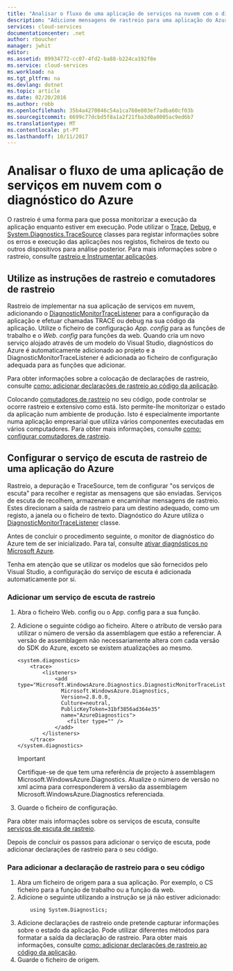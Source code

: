 ```yaml
---
title: "Analisar o fluxo de uma aplicação de serviços na nuvem com o diagnóstico do Azure | Microsoft Docs"
description: "Adicione mensagens de rastreio para uma aplicação do Azure para o ajudar a depuração, medir o desempenho, monitorização, análise de tráfego e muito mais."
services: cloud-services
documentationcenter: .net
author: rboucher
manager: jwhit
editor: 
ms.assetid: 09934772-cc07-4fd2-ba88-b224ca192f8e
ms.service: cloud-services
ms.workload: na
ms.tgt_pltfrm: na
ms.devlang: dotnet
ms.topic: article
ms.date: 02/20/2016
ms.author: robb
ms.openlocfilehash: 35b4a4270846c54a1ca760e803ef7adba60cf03b
ms.sourcegitcommit: 6699c77dcbd5f8a1a2f21fba3d0a0005ac9ed6b7
ms.translationtype: MT
ms.contentlocale: pt-PT
ms.lasthandoff: 10/11/2017
---
```

# <a name="trace-the-flow-of-a-cloud-services-application-with-azure-diagnostics"></a>Analisar o fluxo de uma aplicação de serviços em nuvem com o diagnóstico do Azure
O rastreio é uma forma para que possa monitorizar a execução da aplicação enquanto estiver em execução. Pode utilizar o [Trace](https://msdn.microsoft.com/library/system.diagnostics.trace.aspx), [Debug](https://msdn.microsoft.com/library/system.diagnostics.debug.aspx), e [System.Diagnostics.TraceSource](https://msdn.microsoft.com/library/system.diagnostics.tracesource.aspx) classes para registar informações sobre os erros e execução das aplicações nos registos, ficheiros de texto ou outros dispositivos para análise posterior. Para mais informações sobre o rastreio, consulte [rastreio e Instrumentar aplicações](https://msdn.microsoft.com/library/zs6s4h68.aspx).

## <a name="use-trace-statements-and-trace-switches"></a>Utilize as instruções de rastreio e comutadores de rastreio
Rastreio de implementar na sua aplicação de serviços em nuvem, adicionando o [DiagnosticMonitorTraceListener](https://msdn.microsoft.com/library/azure/microsoft.windowsazure.diagnostics.diagnosticmonitortracelistener.aspx) para a configuração da aplicação e efetuar chamadas TRACE ou debug na sua código da aplicação. Utilize o ficheiro de configuração *App. config* para as funções de trabalho e o *Web. config* para funções da web. Quando cria um novo serviço alojado através de um modelo do Visual Studio, diagnósticos do Azure é automaticamente adicionado ao projeto e a DiagnosticMonitorTraceListener é adicionada ao ficheiro de configuração adequada para as funções que adicionar.

Para obter informações sobre a colocação de declarações de rastreio, consulte [como: adicionar declarações de rastreio ao código da aplicação](https://msdn.microsoft.com/library/zd83saa2.aspx).

Colocando [comutadores de rastreio](https://msdn.microsoft.com/library/3at424ac.aspx) no seu código, pode controlar se ocorre rastreio e extensivo como está. Isto permite-lhe monitorizar o estado da aplicação num ambiente de produção. Isto é especialmente importante numa aplicação empresarial que utiliza vários componentes executadas em vários computadores. Para obter mais informações, consulte [como: configurar comutadores de rastreio](https://msdn.microsoft.com/library/t06xyy08.aspx).

## <a name="configure-the-trace-listener-in-an-azure-application"></a>Configurar o serviço de escuta de rastreio de uma aplicação do Azure
Rastreio, a depuração e TraceSource, tem de configurar "os serviços de escuta" para recolher e registar as mensagens que são enviadas. Serviços de escuta de recolhem, armazenam e encaminhar mensagens de rastreio. Estes direcionam a saída de rastreio para um destino adequado, como um registo, a janela ou o ficheiro de texto. Diagnóstico do Azure utiliza o [DiagnosticMonitorTraceListener](https://msdn.microsoft.com/library/azure/microsoft.windowsazure.diagnostics.diagnosticmonitortracelistener.aspx) classe.

Antes de concluir o procedimento seguinte, o monitor de diagnóstico do Azure tem de ser inicializado. Para tal, consulte [ativar diagnósticos no Microsoft Azure](cloud-services-dotnet-diagnostics.md).

Tenha em atenção que se utilizar os modelos que são fornecidos pelo Visual Studio, a configuração do serviço de escuta é adicionada automaticamente por si.

### <a name="add-a-trace-listener"></a>Adicionar um serviço de escuta de rastreio
1. Abra o ficheiro Web. config ou o App. config para a sua função.
2. Adicione o seguinte código ao ficheiro. Altere o atributo de versão para utilizar o número de versão da assemblagem que estão a referenciar. A versão de assemblagem não necessariamente altera com cada versão do SDK do Azure, exceto se existem atualizações ao mesmo.
   
    ```
    <system.diagnostics>
        <trace>
            <listeners>
                <add type="Microsoft.WindowsAzure.Diagnostics.DiagnosticMonitorTraceListener,
                  Microsoft.WindowsAzure.Diagnostics,
                  Version=2.8.0.0,
                  Culture=neutral,
                  PublicKeyToken=31bf3856ad364e35"
                  name="AzureDiagnostics">
                    <filter type="" />
                </add>
            </listeners>
        </trace>
    </system.diagnostics>
    ```
   > [!IMPORTANT]
   > Certifique-se de que tem uma referência de projecto à assemblagem Microsoft.WindowsAzure.Diagnostics. Atualize o número de versão no xml acima para corresponderem à versão da assemblagem Microsoft.WindowsAzure.Diagnostics referenciada.
   > 
   > 
3. Guarde o ficheiro de configuração.

Para obter mais informações sobre os serviços de escuta, consulte [serviços de escuta de rastreio](https://msdn.microsoft.com/library/4y5y10s7.aspx).

Depois de concluir os passos para adicionar o serviço de escuta, pode adicionar declarações de rastreio para o seu código.

### <a name="to-add-trace-statement-to-your-code"></a>Para adicionar a declaração de rastreio para o seu código
1. Abra um ficheiro de origem para a sua aplicação. Por exemplo, o <RoleName>CS ficheiro para a função de trabalho ou a função da web.
2. Adicione o seguinte utilizando a instrução se já não estiver adicionado:
    ```
        using System.Diagnostics;
    ```
3. Adicione declarações de rastreio onde pretende capturar informações sobre o estado da aplicação. Pode utilizar diferentes métodos para formatar a saída da declaração de rastreio. Para obter mais informações, consulte [como: adicionar declarações de rastreio ao código da aplicação](https://msdn.microsoft.com/library/zd83saa2.aspx).
4. Guarde o ficheiro de origem.

